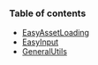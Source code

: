 ### Table of contents
- [EasyAssetLoading](https://github.com/BzzzThe18th/HoneyLib/blob/main/Docs/Utils/GeneralUtils/EasyAssetLoading.md)
- [EasyInput](https://github.com/BzzzThe18th/HoneyLib/blob/main/Docs/Utils/GeneralUtils/EasyInput.md)
- [GeneralUtils](https://github.com/BzzzThe18th/HoneyLib/blob/main/Docs/Utils/GeneralUtils/GeneralUtils.md)
